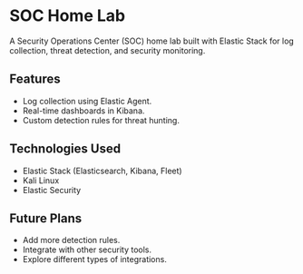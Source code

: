 # SOC Home Lab
  A Security Operations Center (SOC) home lab built with Elastic Stack for log collection, threat detection, and security monitoring.

  ## Features
  - Log collection using Elastic Agent.
  - Real-time dashboards in Kibana.
  - Custom detection rules for threat hunting.

  ## Technologies Used
  - Elastic Stack (Elasticsearch, Kibana, Fleet)
  - Kali Linux
  - Elastic Security

  ## Future Plans
  - Add more detection rules.
  - Integrate with other security tools.
  - Explore different types of integrations.
